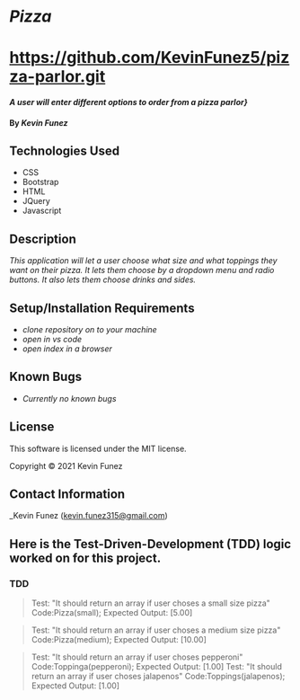 # _Pizza_
# https://github.com/KevinFunez5/pizza-parlor.git


#### _A user will enter different options to order from a pizza parlor}_

#### By _**Kevin Funez**_

## Technologies Used

* CSS
* Bootstrap
* HTML
* JQuery
* Javascript

## Description

_This application will let a user choose what size and what toppings they want on their pizza. It lets them choose by a dropdown menu and radio buttons. It also lets them choose drinks and sides._

## Setup/Installation Requirements

* _clone repository on to your machine_
* _open in vs code_
* _open index in a browser_


## Known Bugs

* _Currently no known bugs_

## License

This software is licensed under the MIT license.

Copyright © 2021 Kevin Funez


## Contact Information

_Kevin Funez (kevin.funez315@gmail.com)

## Here is the Test-Driven-Development (TDD) logic worked on for this project.

### TDD

> Test: "It should return an array if user choses a small size pizza"
> Code:Pizza(small);
> Expected Output: [5.00]

> Test: "It should return an array if user choses a medium size pizza"
> Code:Pizza(medium);
> Expected Output: [10.00]

> Test: "It should return an array if user choses pepperoni"
> Code:Toppinga(pepperoni);
> Expected Output: [1.00]
> Test: "It should return an array if user choses jalapenos"
> Code:Toppings(jalapenos);
> Expected Output: [1.00]
